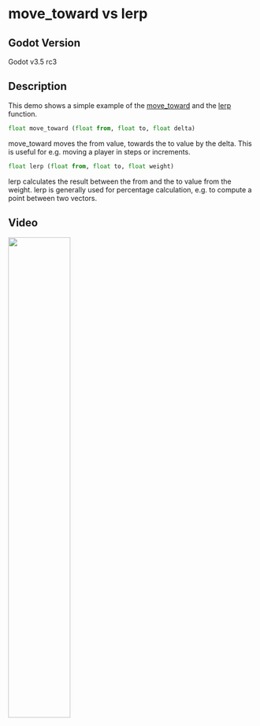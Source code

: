# move_toward vs lerp

## Godot Version

Godot v3.5 rc3

## Description

This demo shows a simple example of the [move_toward](https://docs.godotengine.org/en/stable/classes/class_@gdscript.html#class-gdscript-method-move-toward) and the [lerp](https://docs.godotengine.org/en/stable/classes/class_@gdscript.html#class-gdscript-method-lerp) function.


```py
float move_toward (float from, float to, float delta)
```

move_toward moves the from value, towards the to value by the delta. This is useful for e.g. moving a player in steps or increments.

```py
float lerp (float from, float to, float weight)
```

lerp calculates the result between the from and the to value from the weight. lerp is generally used for percentage calculation, e.g. to compute a point between two vectors.


## Video

[<img src="https://img.youtube.com/vi/25xYefKIYKo/maxresdefault.jpg" width="50%">](https://youtu.be/25xYefKIYKo)

